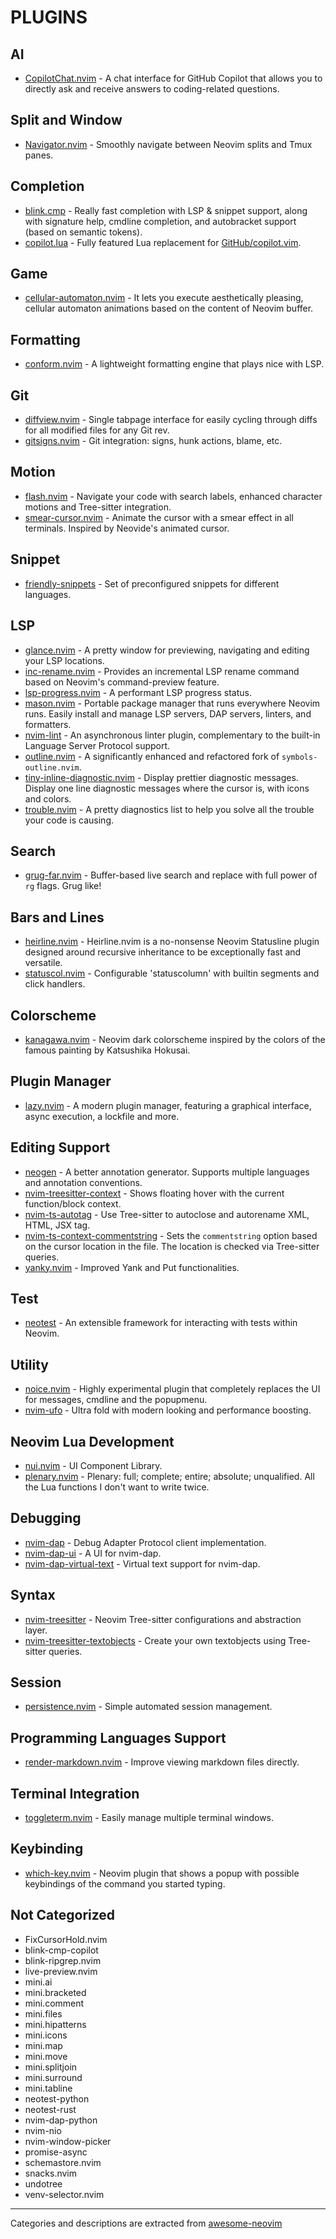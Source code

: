 # PLUGINS

## AI

- [CopilotChat.nvim](https://github.com/CopilotC-Nvim/CopilotChat.nvim) - A chat interface for GitHub Copilot that allows you to directly ask and receive answers to coding-related questions.

## Split and Window

- [Navigator.nvim](https://github.com/numToStr/Navigator.nvim) - Smoothly navigate between Neovim splits and Tmux panes.

## Completion

- [blink.cmp](https://github.com/Saghen/blink.cmp) - Really fast completion with LSP & snippet support, along with signature help, cmdline completion, and autobracket support (based on semantic tokens).
- [copilot.lua](https://github.com/zbirenbaum/copilot.lua) - Fully featured Lua replacement for [GitHub/copilot.vim](https://github.com/github/copilot.vim).

## Game

- [cellular-automaton.nvim](https://github.com/Eandrju/cellular-automaton.nvim) - It lets you execute aesthetically pleasing, cellular automaton animations based on the content of Neovim buffer.

## Formatting

- [conform.nvim](https://github.com/stevearc/conform.nvim) - A lightweight formatting engine that plays nice with LSP.

## Git

- [diffview.nvim](https://github.com/sindrets/diffview.nvim) - Single tabpage interface for easily cycling through diffs for all modified files for any Git rev.
- [gitsigns.nvim](https://github.com/lewis6991/gitsigns.nvim) - Git integration: signs, hunk actions, blame, etc.

## Motion

- [flash.nvim](https://github.com/folke/flash.nvim) - Navigate your code with search labels, enhanced character motions and Tree-sitter integration.
- [smear-cursor.nvim](https://github.com/sphamba/smear-cursor.nvim) - Animate the cursor with a smear effect in all terminals. Inspired by Neovide's animated cursor.

## Snippet

- [friendly-snippets](https://github.com/rafamadriz/friendly-snippets) - Set of preconfigured snippets for different languages.

## LSP

- [glance.nvim](https://github.com/DNLHC/glance.nvim) - A pretty window for previewing, navigating and editing your LSP locations.
- [inc-rename.nvim](https://github.com/smjonas/inc-rename.nvim) - Provides an incremental LSP rename command based on Neovim's command-preview feature.
- [lsp-progress.nvim](https://github.com/linrongbin16/lsp-progress.nvim) - A performant LSP progress status.
- [mason.nvim](https://github.com/williamboman/mason.nvim) - Portable package manager that runs everywhere Neovim runs. Easily install and manage LSP servers, DAP servers, linters, and formatters.
- [nvim-lint](https://github.com/mfussenegger/nvim-lint) - An asynchronous linter plugin, complementary to the built-in Language Server Protocol support.
- [outline.nvim](https://github.com/hedyhli/outline.nvim) - A significantly enhanced and refactored fork of `symbols-outline.nvim`.
- [tiny-inline-diagnostic.nvim](https://github.com/rachartier/tiny-inline-diagnostic.nvim) - Display prettier diagnostic messages. Display one line diagnostic messages where the cursor is, with icons and colors.
- [trouble.nvim](https://github.com/folke/trouble.nvim) - A pretty diagnostics list to help you solve all the trouble your code is causing.

## Search

- [grug-far.nvim](https://github.com/MagicDuck/grug-far.nvim) - Buffer-based live search and replace with full power of `rg` flags. Grug like!

## Bars and Lines

- [heirline.nvim](https://github.com/rebelot/heirline.nvim) - Heirline.nvim is a no-nonsense Neovim Statusline plugin designed around recursive inheritance to be exceptionally fast and versatile.
- [statuscol.nvim](https://github.com/luukvbaal/statuscol.nvim) - Configurable 'statuscolumn' with builtin segments and click handlers.

## Colorscheme

- [kanagawa.nvim](https://github.com/rebelot/kanagawa.nvim) - Neovim dark colorscheme inspired by the colors of the famous painting by Katsushika Hokusai.

## Plugin Manager

- [lazy.nvim](https://github.com/folke/lazy.nvim) - A modern plugin manager, featuring a graphical interface, async execution, a lockfile and more.

## Editing Support

- [neogen](https://github.com/danymat/neogen) - A better annotation generator. Supports multiple languages and annotation conventions.
- [nvim-treesitter-context](https://github.com/nvim-treesitter/nvim-treesitter-context) - Shows floating hover with the current function/block context.
- [nvim-ts-autotag](https://github.com/windwp/nvim-ts-autotag) - Use Tree-sitter to autoclose and autorename XML, HTML, JSX tag.
- [nvim-ts-context-commentstring](https://github.com/JoosepAlviste/nvim-ts-context-commentstring) - Sets the `commentstring` option based on the cursor location in the file. The location is checked via Tree-sitter queries.
- [yanky.nvim](https://github.com/gbprod/yanky.nvim) - Improved Yank and Put functionalities.

## Test

- [neotest](https://github.com/nvim-neotest/neotest) - An extensible framework for interacting with tests within Neovim.

## Utility

- [noice.nvim](https://github.com/folke/noice.nvim) - Highly experimental plugin that completely replaces the UI for messages, cmdline and the popupmenu.
- [nvim-ufo](https://github.com/kevinhwang91/nvim-ufo) - Ultra fold with modern looking and performance boosting.

## Neovim Lua Development

- [nui.nvim](https://github.com/MunifTanjim/nui.nvim) - UI Component Library.
- [plenary.nvim](https://github.com/nvim-lua/plenary.nvim) - Plenary: full; complete; entire; absolute; unqualified. All the Lua functions I don't want to write twice.

## Debugging

- [nvim-dap](https://github.com/mfussenegger/nvim-dap) - Debug Adapter Protocol client implementation.
- [nvim-dap-ui](https://github.com/rcarriga/nvim-dap-ui) - A UI for nvim-dap.
- [nvim-dap-virtual-text](https://github.com/theHamsta/nvim-dap-virtual-text) - Virtual text support for nvim-dap.

## Syntax

- [nvim-treesitter](https://github.com/nvim-treesitter/nvim-treesitter) - Neovim Tree-sitter configurations and abstraction layer.
- [nvim-treesitter-textobjects](https://github.com/nvim-treesitter/nvim-treesitter-textobjects) - Create your own textobjects using Tree-sitter queries.

## Session

- [persistence.nvim](https://github.com/folke/persistence.nvim) - Simple automated session management.

## Programming Languages Support

- [render-markdown.nvim](https://github.com/MeanderingProgrammer/render-markdown.nvim) - Improve viewing markdown files directly.

## Terminal Integration

- [toggleterm.nvim](https://github.com/akinsho/toggleterm.nvim) - Easily manage multiple terminal windows.

## Keybinding

- [which-key.nvim](https://github.com/folke/which-key.nvim) - Neovim plugin that shows a popup with possible keybindings of the command you started typing.

## Not Categorized

- FixCursorHold&#46;nvim
- blink-cmp-copilot
- blink-ripgrep&#46;nvim
- live-preview&#46;nvim
- mini&#46;ai
- mini&#46;bracketed
- mini&#46;comment
- mini&#46;files
- mini&#46;hipatterns
- mini&#46;icons
- mini&#46;map
- mini&#46;move
- mini&#46;splitjoin
- mini&#46;surround
- mini&#46;tabline
- neotest-python
- neotest-rust
- nvim-dap-python
- nvim-nio
- nvim-window-picker
- promise-async
- schemastore&#46;nvim
- snacks&#46;nvim
- undotree
- venv-selector&#46;nvim

---

Categories and descriptions are extracted from [awesome-neovim](https://github.com/rockerBOO/awesome-neovim)